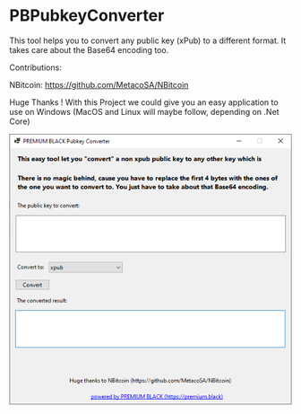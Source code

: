 # PBPubkeyConverter
This tool helps you to convert any public key (xPub) to a different format. It takes care about the Base64 encoding too.

Contributions: 

NBitcoin: https://github.com/MetacoSA/NBitcoin

Huge Thanks ! With this Project we could give you an easy application to use on Windows (MacOS and Linux will maybe follow, depending on .Net Core)


![alt-text](https://raw.githubusercontent.com/PREMIUM-BLACK/PBPubkeyConverter/master/images/screenshot.png "Screenshot")
